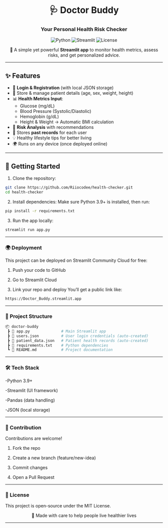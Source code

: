 <div align="center">

# 🩺 Doctor Buddy  
### Your Personal Health Risk Checker

![Python](https://img.shields.io/badge/Python-3.9%2B-blue?style=flat-square)
![Streamlit](https://img.shields.io/badge/Streamlit-Yes-orange?style=flat-square)
![License](https://img.shields.io/badge/License-MIT-green?style=flat-square)

🚀 A simple yet powerful **Streamlit app** to monitor health metrics, assess risks, and get personalized advice.  


</div>

---

## ✨ Features
- 🔐 **Login & Registration** (with local JSON storage)  
- 👤 Store & manage patient details (age, sex, weight, height)  
- 📊 **Health Metrics Input**:  
  - Glucose (mg/dL)  
  - Blood Pressure (Systolic/Diastolic)  
  - Hemoglobin (g/dL)  
  - Height & Weight → Automatic BMI calculation  
- 🧠 **Risk Analysis** with recommendations  
- 📝 Stores **past records** for each user  
- 💡 Healthy lifestyle tips for better living  
- 🌍 Runs on any device (once deployed online)  

---

## 🚀 Getting Started  

1. Clone the repository:
```bash
git clone https://github.com/Riiocodee/health-checker.git
cd health-checker
```
 2. Install dependencies:
Make sure Python 3.9+ is installed, then run:
```bash
pip install -r requirements.txt
```
 3. Run the app locally:
```bash
streamlit run app.py
```

---


### 🌍 Deployment
This project can be deployed on Streamlit Community Cloud for free:

1. Push your code to GitHub

2. Go to Streamlit Cloud

3. Link your repo and deploy
You’ll get a public link like:
```bash
https://Doctor_Buddy.streamlit.app
```

---

### 📂 Project Structure
```bash
📦 doctor-buddy
 ┣ 📜 app.py              # Main Streamlit app
 ┣ 📜 users.json          # User login credentials (auto-created)
 ┣ 📜 patient_data.json   # Patient health records (auto-created)
 ┣ 📜 requirements.txt    # Python dependencies
 ┗ 📜 README.md           # Project documentation
```

---

### 🛠️ Tech Stack

-Python 3.9+

-Streamlit (UI framework)

-Pandas (data handling)

-JSON (local storage)

---

### 🙌 Contribution

Contributions are welcome!

1. Fork the repo

2. Create a new branch (feature/new-idea)

3. Commit changes

4. Open a Pull Request

---


### 📜 License

This project is open-source under the MIT License.

<div align="center">

💖 Made with care to help people live healthier lives

</div>

---



































































